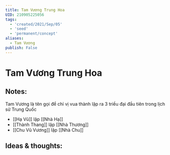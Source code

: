 ```yaml
---
title: Tam Vương Trung Hoa
UID: 210905225056
tags:
  - 'created/2021/Sep/05'
  - 'seed'
  - 'permanent/concept'
aliases:
  - Tam Vương
publish: False
---
```

# Tam Vương Trung Hoa

## Notes:
Tam Vương là tên gọi để chỉ vị vua thành lập ra 3 triều đại đầu tiên trong lịch sử Trung Quốc 

- [[Hạ Vũ]]  lập [[Nhà Hạ]]
- [[Thành Thang]] lập [[Nhà Thương]]
- [[Chu Vũ Vương]] lập [[Nhà Chu]]

## Ideas & thoughts:
